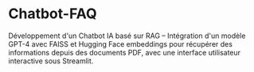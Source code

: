 # Chatbot-FAQ
Développement d'un Chatbot IA basé sur RAG – Intégration d'un modèle GPT-4 avec FAISS et Hugging Face embeddings pour récupérer des informations depuis des documents PDF, avec une interface utilisateur interactive sous Streamlit.
